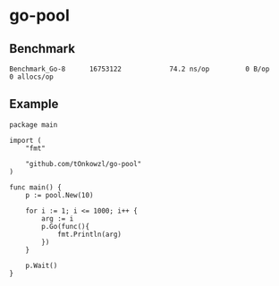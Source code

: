 # go-pool

## Benchmark

```text
Benchmark_Go-8   	16753122	        74.2 ns/op	       0 B/op	       0 allocs/op
```

## Example

```golang
package main

import (
	"fmt"

	"github.com/tOnkowzl/go-pool"
)

func main() {
	p := pool.New(10)

	for i := 1; i <= 1000; i++ {
		arg := i
		p.Go(func(){
			fmt.Println(arg)
		})
	}

	p.Wait()
}
```
